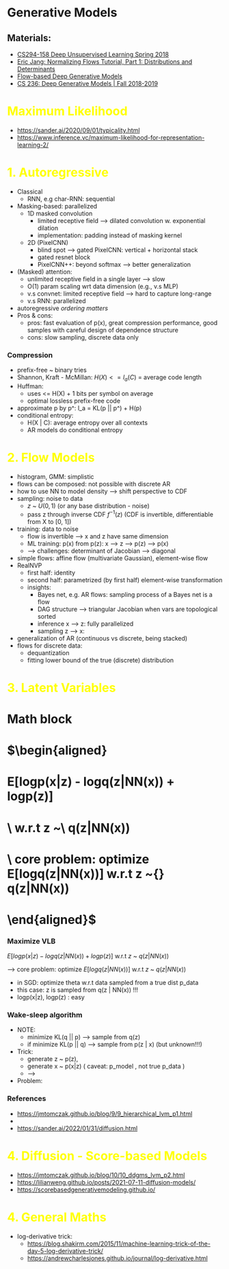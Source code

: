 # Generative Models
## Materials:
* [CS294-158 Deep Unsupervised Learning Spring 2018](https://sites.google.com/view/berkeley-cs294-158-sp19/home?fbclid=IwAR0MPHcveiSGnD8X8860hixqvVFr0dtOsOQ3udtVoIjv26-RVSTpAGGM9h8)
* [Eric Jang: Normalizing Flows Tutorial, Part 1: Distributions and Determinants](https://blog.evjang.com/2018/01/nf1.html)
* [Flow-based Deep Generative Models](https://lilianweng.github.io/lil-log/2018/10/13/flow-based-deep-generative-models.html#what-is-normalizing-flows)
* [CS 236: Deep Generative Models | Fall 2018-2019](https://deepgenerativemodels.github.io/)
# <span style="color:yellow"> Maximum Likelihood</span>
* https://sander.ai/2020/09/01/typicality.html
* https://www.inference.vc/maximum-likelihood-for-representation-learning-2/
# <span style="color:yellow"> 1. Autoregressive</span>
* Classical
	* RNN, e.g char-RNN: sequential
* Masking-based: parallelized
	* 1D masked convolution
		* limited receptive field —> dilated convolution w. exponential dilation
		* implementation: padding instead of masking kernel
	* 2D (PixelCNN)
		* blind spot —> gated PixelCNN: vertical + horizontal stack 
		* gated resnet block
		* PixelCNN++: beyond softmax —> better generalization
* (Masked) attention:
	* unlimited receptive field in a single layer —> slow
	* O(1) param scaling wrt data dimension (e.g., v.s MLP)
	* v.s convnet: limited receptive field —> hard to capture long-range
	* v.s RNN: parallelized
* autoregressive *ordering matters*
* Pros & cons:
	* pros: fast evaluation of p(x), great compression performance, good samples with careful design of dependence structure
	* cons: slow sampling, discrete data only
    
### Compression
* prefix-free ~ binary tries
* Shannon, Kraft - McMillan: $H(X) <= l_a(C)$ = average code length
* Huffman: 
	* uses <= H(X) + 1 bits per symbol on average
	* optimal lossless prefix-free code
* approximate p by p^: l_a = KL(p || p^) + H(p)
* conditional entropy:
	* H(X | C): average entropy over all contexts
	* AR models do conditional entropy
# <span style="color:yellow">2. Flow Models</span>
* histogram, GMM: simplistic
* flows can be composed: not possible with discrete AR
* how to use NN to model density —> shift perspective to CDF
* sampling: noise to data
    * $z$ ~ $U(0, 1)$ (or any base distribution - noise)
	* pass z through inverse CDF $f^{-1}(z)$ (CDF is invertible, differentiable from X to [0, 1])
* training: data to noise
	* flow is invertible —> x and z have same dimension
	* ML training: p(x) from p(z):  x —> z —> p(z) —> p(x)
	* —> challenges: determinant of Jacobian —> diagonal
* simple flows: affine flow (multivariate Gaussian), element-wise flow
* RealNVP
	* first half: identity
	* second half: parametrized (by first half) element-wise transformation
	* insights:
		* Bayes net, e.g. AR flows: sampling process of a Bayes net is a flow
		* DAG structure —> triangular Jacobian when vars are topological sorted
		* inference x —> z: fully parallelized
		* sampling z —> x:
* generalization of AR (continuous vs discrete, being stacked)
* flows for discrete data: 
	* dequantization
	* fitting lower bound of the true (discrete) distribution
# <span style="color:yellow">3. Latent Variables</span>
# Math block
# $\begin{aligned}
# E[logp(x|z) - logq(z|NN(x)) + logp(z)] 
# \\ w.r.t z \~\ q(z|NN(x))
# \\ core problem: optimize E[logq(z|NN(x))] w.r.t z \~{} q(z|NN(x))
# \end{aligned}$
### Maximize VLB 
$E[logp(x|z) - logq(z|NN(x)) + logp(z)]$ w.r.t $z$ ~ $q(z|NN(x))$

—> core problem: optimize $E[logq(z|NN(x))]$ w.r.t $z$ ~ $q(z|NN(x))$
* in SGD: optimize theta w.r.t data sampled from a true dist p_data
* this case: z is sampled from q(z | NN(x)) !!!
* logp(x|z),  logp(z) : easy
### Wake-sleep algorithm
* NOTE:
	* minimize KL(q || p) —> sample from q(z)
	* if minimize KL(p || q) —> sample from p(z | x) (but unknown!!!)
* Trick: 
	* generate z ~ p(z), 
	* generate x ~ p(x|z) ( caveat: p_model , not true p_data )
	* —> 
* Problem:
### References
* https://jmtomczak.github.io/blog/9/9_hierarchical_lvm_p1.html
* 
* https://sander.ai/2022/01/31/diffusion.html
# <span style="color:yellow">4. Diffusion - Score-based Models</span>
* https://jmtomczak.github.io/blog/10/10_ddgms_lvm_p2.html
* https://lilianweng.github.io/posts/2021-07-11-diffusion-models/
* https://scorebasedgenerativemodeling.github.io/
# <span style="color:yellow">4. General Maths</span>
* log-derivative trick:
    * https://blog.shakirm.com/2015/11/machine-learning-trick-of-the-day-5-log-derivative-trick/
    * https://andrewcharlesjones.github.io/journal/log-derivative.html